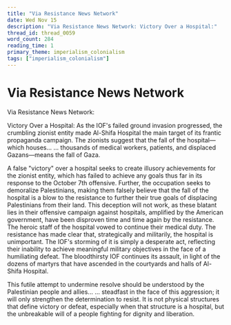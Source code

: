 ```yaml
---
title: "Via Resistance News Network"
date: Wed Nov 15
description: "Via Resistance News Network: Victory Over a Hospital:"
thread_id: thread_0059
word_count: 284
reading_time: 1
primary_theme: imperialism_colonialism
tags: ["imperialism_colonialism"]
---
```


# Via Resistance News Network

Via Resistance News Network:

Victory Over a Hospital:
As the IOF's failed ground invasion progressed, the crumbling zionist entity made Al-Shifa Hospital the main target of its frantic propaganda campaign. The zionists suggest that the fall of the hospital— which houses... ... thousands of medical workers, patients, and displaced Gazans—means the fall of Gaza. 

A false "victory" over a hospital seeks to create illusory achievements for the zionist entity, which has failed to achieve any goals thus far in its response to the October 7th offensive. Further, the occupation seeks to demoralize Palestinians, making them falsely believe that the fall of the hospital is a blow to the resistance to further their true goals of displacing Palestinians from their land. This deception will not work, as these blatant lies in their offensive campaign against hospitals, amplified by the American government, have been disproven time and time again by the resistance. The heroic staff of the hospital vowed to continue their medical duty. The resistance has made clear that, strategically and militarily, the hospital is unimportant. The IOF's storming of it is simply a desperate act, reflecting their inability to achieve meaningful military objectives in the face of a humiliating defeat. The bloodthirsty IOF continues its assault, in light of the dozens of martyrs that have ascended in the courtyards and halls of Al-Shifa Hospital.

This futile attempt to undermine resolve should be understood by the Palestinian people and allies... ... steadfast in the face of this aggression; it will only strengthen the determination to resist. It is not physical structures that define victory or defeat, especially when that structure is a hospital, but the unbreakable will of a people fighting for dignity and liberation.